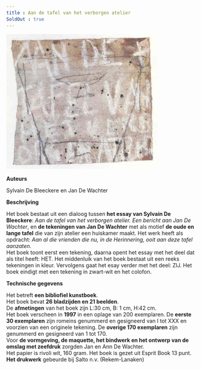 ```yaml
---
title : Aan de tafel van het verborgen atelier
SoldOut : true
---
```



![](./tafel.jpg)

**Auteurs**

Sylvain De Bleeckere en Jan De Wachter

**Beschrijving**

Het boek bestaat uit een dialoog tussen **het essay van Sylvain De Bleeckere**: _Aan de tafel van het verborgen atelier. Een bericht aan Jan De Wachter_, en **de tekeningen van Jan De Wachter** met als motief **de oude en lange tafel** die van zijn atelier een huiskamer maakt. Het werk heeft als opdracht: _Aan al die vrienden die nu, in de Herinnering, ooit aan deze tafel aanzaten._  
Het boek toont eerst een tekening, daarna opent het essay met het deel dat als titel heeft: HET. Het middenluik van het boek bestaat uit een reeks tekeningen in kleur. Vervolgens gaat het esay verder met het deel: ZIJ. Het boek eindigt met een tekening in zwart-wit en het colofon.

**Technische gegevens**

Het betreft **een bibliofiel kunstboek**.  
Het boek bevat **26 bladzijden en 21 beelden**.  
De **afmetingen** van het boek zijn L:30 cm, B: 1 cm, H:42 cm.  
Het boek verscheen in **1997** in een oplage van 200 exemplaren. De **eerste 30 exemplaren** zijn romeins genummerd en gesigneerd van I tot XXX en voorzien van een originele tekening. De **overige 170 exemplaren** zijn genummerd en gesigneerd van 1 tot 170.  
Voor **de vormgeving, de maquette, het bindwerk en het ontwerp van de omslag met zeefdruk** zorgden Jan en Ann De Wachter.  
Het papier is rivoli wit, 160 gram. Het boek is gezet uit Esprit Book 13 punt.  
**Het drukwerk** gebeurde bij Salto n.v. (Rekem-Lanaken)